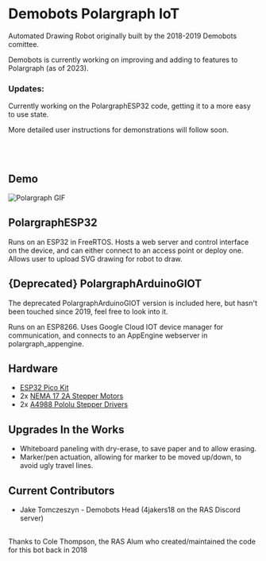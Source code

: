 # Demobots Polargraph IoT

Automated Drawing Robot originally built by the 2018-2019 Demobots comittee.

Demobots is currently working on improving and adding to features to Polargraph (as of 2023).

### Updates:

Currently working on the PolargraphESP32 code, getting it to a more easy to use state. 

More detailed user instructions for demonstrations will follow soon.</br>
 


</br>

</br>

## Demo
![Polargraph GIF](img/02-2023polargraph.gif)





## PolargraphESP32
Runs on an ESP32 in FreeRTOS. Hosts a web server and control interface on the device, and can either connect to an access point or deploy one. Allows user to upload SVG drawing for robot to draw. 

## {Deprecated} PolargraphArduinoGIOT 
The deprecated PolargraphArduinoGIOT version is included here, but hasn't been touched since 2019, feel free to look into it. 

Runs on an ESP8266. Uses Google Cloud IOT device manager for communication, and connects to an AppEngine webserver in polargraph_appengine.

## Hardware
 * [ESP32 Pico Kit](https://www.mouser.com/ProductDetail/Espressif-Systems/ESP32-PICO-KIT?qs=MLItCLRbWsyoLrlknFRqcQ%3D%3D)
 * 2x [NEMA 17 2A Stepper Motors](https://www.amazon.com/Stepper-Bipolar-4-lead-Connector-Printer/dp/B00PNEQKC0/ref=sr_1_4?ie=UTF8&qid=1517537888&sr=8-4&keywords=nema+17+stepper+motor&refinements=p_72%3A2661618011)
 * 2x [A4988 Pololu Stepper Drivers](https://www.pololu.com/product/1182)

## Upgrades In the Works
 * Whiteboard paneling with dry-erase, to save paper and to allow erasing.
 * Marker/pen actuation, allowing for marker to be moved up/down, to avoid ugly travel lines.


 



## Current Contributors

 - Jake Tomczeszyn - Demobots Head (4jakers18 on the RAS Discord server) 


 ##
  Thanks to Cole Thompson, the RAS Alum who created/maintained the code for this bot back in 2018

